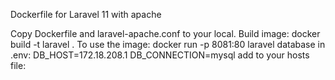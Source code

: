 Dockerfile for Laravel 11 with apache

Copy Dockerfile and laravel-apache.conf to your local. 
Build image: 
docker build -t laravel .
To use the image: 
docker run -p 8081:80 
laravel database in .env: 
DB_HOST=172.18.208.1 
DB_CONNECTION=mysql 
add 
to your hosts file:

